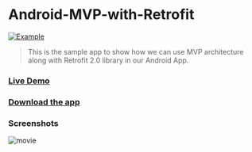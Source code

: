 # Android-MVP-with-Retrofit
[ ![Example](https://img.shields.io/badge/Example-Android%20MVP%20with%20Retrofit%202.0-green.svg)](#)
> This is the sample app to show how we can use MVP architecture along with Retrofit 2.0 library in our Android App.


### [Live Demo](https://youtu.be/SfUmjYn_B8E)
### [Download the app](https://github.com/AndroInfo/Android-MVP-with-Retrofit/releases/download/v1.0/moviedb.apk)
### Screenshots
![movie](https://user-images.githubusercontent.com/7821455/39565651-66f2bcbc-4ed6-11e8-80b6-e7e13cfb299b.png)
